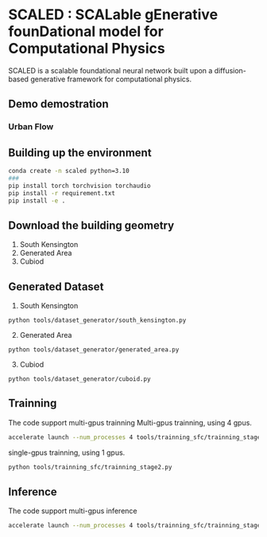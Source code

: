 # SCALED : SCALable gEnerative founDational model for Computational Physics
SCALED is a scalable foundational neural network built upon a diffusion-based generative framework for computational physics.

## Demo demostration
### Urban Flow

## Building up the environment
```bash
conda create -n scaled python=3.10
###
pip install torch torchvision torchaudio
pip install -r requirement.txt
pip install -e .
```

## Download the building geometry
1. South Kensington
2. Generated Area
3. Cubiod

## Generated Dataset
1. South Kensington
```
python tools/dataset_generator/south_kensington.py
```
2. Generated Area
```
python tools/dataset_generator/generated_area.py
```
3. Cubiod
```
python tools/dataset_generator/cuboid.py
```

## Trainning
The code support multi-gpus trainning
Multi-gpus trainning, using 4 gpus.
```bash
accelerate launch --num_processes 4 tools/trainning_sfc/trainning_stage1.py
```
single-gpus trainning, using 1 gpus.
```bash
python tools/trainning_sfc/trainning_stage2.py
```

## Inference
The code support multi-gpus inference
```bash
accelerate launch --num_processes 4 tools/trainning_sfc/trainning_stage1.py
```